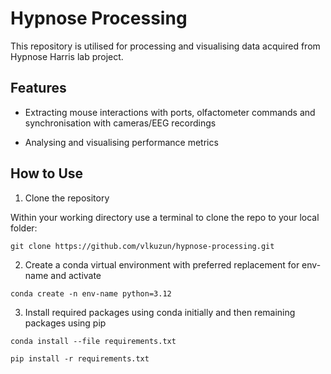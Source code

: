 # Hypnose Processing

This repository is utilised for processing and visualising data acquired from Hypnose Harris lab  project.

## Features

- Extracting mouse interactions with ports, olfactometer commands and synchronisation with cameras/EEG recordings

- Analysing and visualising performance metrics

## How to Use

1. Clone the repository

Within your working directory use a terminal to clone the repo to your local folder:

```git clone https://github.com/vlkuzun/hypnose-processing.git```

2. Create a conda virtual environment with preferred replacement for env-name and activate

```conda create -n env-name python=3.12``` 

3. Install required packages using conda initially and then remaining packages using pip

```conda install --file requirements.txt```

```pip install -r requirements.txt```